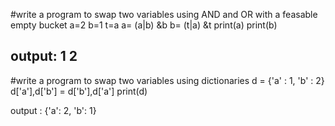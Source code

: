 #write a program to swap two variables using AND and OR with a feasable empty bucket
a=2
b=1
t=a
a= (a|b) &b
b= (t|a) &t
print(a)
print(b)

output: 1
        2
----------------------------
#write a program to swap two variables using dictionaries
d = {'a' : 1, 'b' : 2}
d['a'],d['b'] = d['b'],d['a']
print(d)

output : {'a': 2, 'b': 1}
